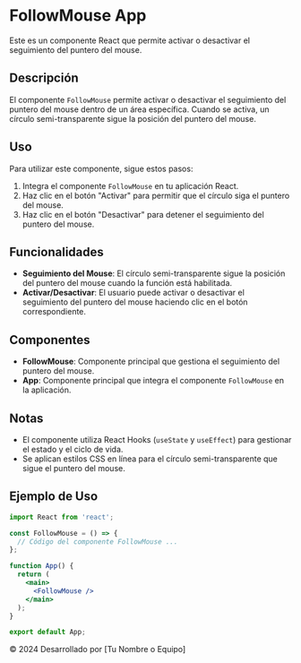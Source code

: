 # FollowMouse App

Este es un componente React que permite activar o desactivar el seguimiento del puntero del mouse.

## Descripción

El componente `FollowMouse` permite activar o desactivar el seguimiento del puntero del mouse dentro de un área específica. Cuando se activa, un círculo semi-transparente sigue la posición del puntero del mouse. 

## Uso

Para utilizar este componente, sigue estos pasos:

1. Integra el componente `FollowMouse` en tu aplicación React.
2. Haz clic en el botón "Activar" para permitir que el círculo siga el puntero del mouse.
3. Haz clic en el botón "Desactivar" para detener el seguimiento del puntero del mouse.

## Funcionalidades

- **Seguimiento del Mouse**: El círculo semi-transparente sigue la posición del puntero del mouse cuando la función está habilitada.
- **Activar/Desactivar**: El usuario puede activar o desactivar el seguimiento del puntero del mouse haciendo clic en el botón correspondiente.

## Componentes

- **FollowMouse**: Componente principal que gestiona el seguimiento del puntero del mouse.
- **App**: Componente principal que integra el componente `FollowMouse` en la aplicación.

## Notas

- El componente utiliza React Hooks (`useState` y `useEffect`) para gestionar el estado y el ciclo de vida.
- Se aplican estilos CSS en línea para el círculo semi-transparente que sigue el puntero del mouse.

## Ejemplo de Uso

```jsx
import React from 'react';

const FollowMouse = () => {
  // Código del componente FollowMouse ...
};

function App() {
  return (
    <main>
      <FollowMouse />
    </main>
  );
}

export default App;
```




© 2024 Desarrollado por [Tu Nombre o Equipo]
